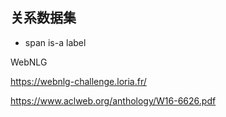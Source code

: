 
## 关系数据集
* span is-a label

WebNLG

https://webnlg-challenge.loria.fr/

https://www.aclweb.org/anthology/W16-6626.pdf



